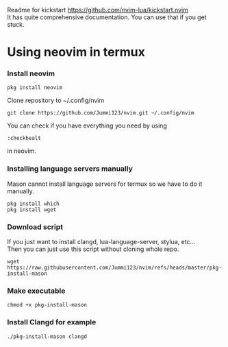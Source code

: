Readme for kickstart https://github.com/nvim-lua/kickstart.nvim  
It has quite comprehensive documentation. You can use that if you get stuck.

# Using neovim in termux

### Install neovim
```
pkg install neovim
```
Clone repository to ~/.config/nvim
```
git clone https://github.com/Jummi123/nvim.git ~/.config/nvim
```
You can check if you have everything you need by using
```
:checkhealt
```
in neovim.
### Installing language servers manually
Mason cannot install language servers for termux so we have to do it manually.
```
pkg install which
pkg install wget
```
### Download script
If you just want to install clangd, lua-language-server, stylua, etc...  
Then you can just use this script without cloning whole repo. 
```
wget https://raw.githubusercontent.com/Jummi123/nvim/refs/heads/master/pkg-install-mason
```

### Make executable
```
chmod +x pkg-install-mason
```
### Install Clangd for example
```
./pkg-install-mason clangd
```

